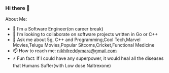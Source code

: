 ### Hi there 👋

About Me:

- 🔭 I’m a Software Engineer(on career break)
- 👯 I’m looking to collaborate on software projects written in Go or C++
- 💬 Ask me about 5g, C++ and Programming,Cool Tech,Marvel Movies,Telugu Movies,Popular Sitcoms,Cricket,Functional Medicine
- 📫 How to reach me: nikhilreddymara@gmail.com
- ⚡ Fun fact: If I could have any superpower, it would heal all the diseases that Humans Suffer(with Low dose Naltrexone)

